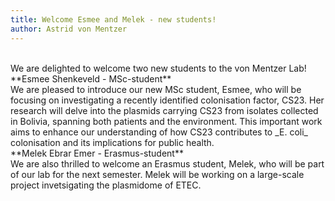 ```yaml
---
title: Welcome Esmee and Melek - new students!
author: Astrid von Mentzer
---
```

<br>
We are delighted to welcome two new students to the von Mentzer Lab!
<br>
**Esmee Shenkeveld - MSc-student**
<br>
We are pleased to introduce our new MSc student, Esmee, who will be focusing on investigating a recently identified colonisation factor, CS23. Her research will delve into the plasmids carrying CS23 from isolates collected in Bolivia, spanning both patients and the environment. This important work aims to enhance our understanding of how CS23 contributes to _E. coli_ colonisation and its implications for public health. 
<br>
**Melek Ebrar Emer - Erasmus-student**
<br>
We are also thrilled to welcome an Erasmus student, Melek, who will be part of our lab for the next semester. Melek will be working on a large-scale project invetsigating the plasmidome of ETEC.
<br>
